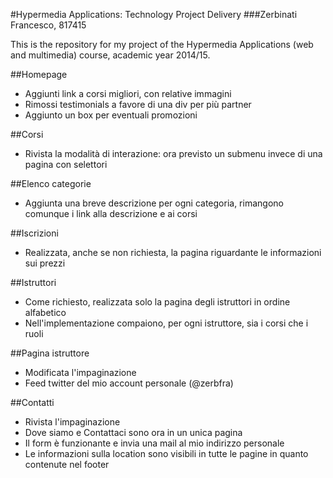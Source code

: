 #Hypermedia Applications: Technology Project Delivery
###Zerbinati Francesco, 817415

This is the repository for my project of the Hypermedia Applications (web and multimedia) course, academic year 2014/15.

##Homepage

* Aggiunti link a corsi migliori, con relative immagini
* Rimossi testimonials a favore di una div per più partner
* Aggiunto un box per eventuali promozioni

##Corsi

* Rivista la modalità di interazione: ora previsto un submenu invece di una pagina con selettori

##Elenco categorie

* Aggiunta una breve descrizione per ogni categoria, rimangono comunque i link alla descrizione e ai corsi

##Iscrizioni

* Realizzata, anche se non richiesta, la pagina riguardante le informazioni sui prezzi

##Istruttori

* Come richiesto, realizzata solo la pagina degli istruttori in ordine alfabetico
* Nell'implementazione compaiono, per ogni istruttore, sia i corsi che i ruoli

##Pagina istruttore

* Modificata l'impaginazione
* Feed twitter del mio account personale (@zerbfra)


##Contatti

* Rivista l'impaginazione
* Dove siamo e Contattaci sono ora in un unica pagina
* Il form è funzionante e invia una mail al mio indirizzo personale
* Le informazioni sulla location sono visibili in tutte le pagine in quanto contenute nel footer